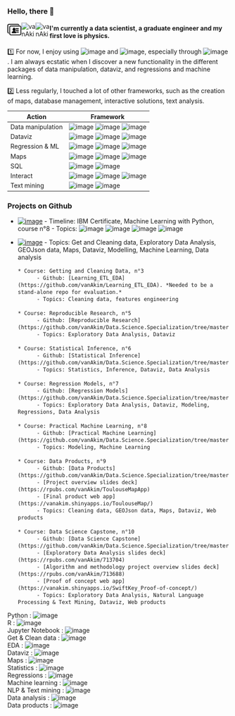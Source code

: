 ### Hello, there 👋

[<img align="left" alt="vanAkim | postcard" height="32" width="32" src="https://raw.githubusercontent.com/vanAkim/vanAkim/main/business-cards.svg" />](https://vanakim.github.io/postcard/bio.html)
[<img align="left" alt="vanAkim | Twitter" height="32" width="32" src="https://unpkg.com/simple-icons@v4/icons/twitter.svg" />](https://twitter.com/vanAkim_ee)
[<img align="left" alt="vanAkim | Linkedin" height="32" width="32" src="https://unpkg.com/simple-icons@v4/icons/linkedin.svg" />](https://www.linkedin.com/in/akim-van-eersel-115553116/)  

#### I'm currently a data scientist, a graduate engineer and my first love is physics.  
1️⃣ For now, I enjoy using ![image](https://img.shields.io/badge/-R-276DC3?logo=R&logoColor=white) and ![image](https://img.shields.io/badge/-Python-%233776AB?logo=python&logoColor=white), especially through ![image](https://img.shields.io/badge/-Jupyter_Notebook-F37626?logo=jupyter&logoColor=white). I am always ecstatic when I discover a new functionality in the different packages of data manipulation, dataviz, and regressions and machine learning.

2️⃣ Less regularly, I touched a lot of other frameworks, such as the creation of maps, database management, interactive solutions, text analysis.

| Action      | Framework |
|-------------|-----------|
| Data manipulation |![image](https://img.shields.io/badge/pandas-python-%233776AB?logo=pandas&logoColor=white&labelColor=150458) ![image](https://img.shields.io/badge/tidyr-R-276DC3) ![image](https://img.shields.io/badge/data.table-R-276DC3)|
| Dataviz           |![image](https://img.shields.io/badge/matplotlib-python-%233776AB) ![image](https://img.shields.io/badge/seaborn-python-%233776AB) ![image](https://img.shields.io/badge/ggplot2-R-276DC3)|
| Regression & ML   |![image](https://img.shields.io/badge/scikit--learn-python-%233776AB?logo=scikit-learn&logoColor=white&labelColor=F7931E) ![image](https://img.shields.io/badge/caret-R-276DC3) ![image](https://img.shields.io/badge/randomforest-R-276DC3)|
| Maps        |![image](https://img.shields.io/badge/leaflet-R-276DC3?logo=leaflet&logoColor=white&labelColor=199900) ![image](https://img.shields.io/badge/folium-python-%233776AB?logo=folium&logoColor=white&labelColor=77B829) ![image](https://img.shields.io/badge/basemap-python-%233776AB)|
| SQL         |![image](https://img.shields.io/badge/MySQL-R-276DC3?logo=mysql&logoColor=white&labelColor=4479A1) ![image](https://img.shields.io/badge/IBM--Db2-python-%233776AB)|
| Interact    |![image](https://img.shields.io/badge/plotly-R-276DC3) ![image](https://img.shields.io/badge/shiny-R-276DC3) ![image](https://img.shields.io/badge/googlevis-R-276DC3)|
| Text mining |![image](https://img.shields.io/badge/quanteda-R-276DC3) ![image](https://img.shields.io/badge/nltk-python-%233776AB)|

### Projects on Github

* [![image](https://img.shields.io/badge/-Classification_with_Python-F37626?logo=jupyter&logoColor=white)](https://eu-gb.dataplatform.cloud.ibm.com/analytics/notebooks/v2/77a1ee2e-5d58-493f-81ae-5ee89423e3b0/view?access_token=03513cd500a9c5e0d19c5be5de14a9e5858ab0d1f4ca878597ed99a2f2045e87)
      - Timeline: IBM Certificate, Machine Learning with Python, course n°8
      - Topics: ![image](https://img.shields.io/badge/-Python-%233776AB?logo=python&logoColor=white) ![image](https://img.shields.io/badge/-Get_&_Clean-6057FA) ![image](https://img.shields.io/badge/-Regression-4EDEDA) ![image](https://img.shields.io/badge/-Machine_learning-4EDEDA) 

* [![image](https://img.shields.io/badge/-Capstone_Project-181717?logo=github&style=flat-square)](https://github.com/vanAkim/IBM.Data.Science.Professional.Certificate/tree/main/9-Capstone_Project/FinalProject)
      - Topics: Get and Cleaning data, Exploratory Data Analysis, GEOJson data, Maps, Dataviz, Modelling, Machine Learning, Data analysis

      * Course: Getting and Cleaning Data, n°3  
            - Github: [Learning_ETL_EDA](https://github.com/vanAkim/Learning_ETL_EDA). *Needed to be a stand-alone repo for evaluation.*  
            - Topics: Cleaning data, features engineering

      * Course: Reproducible Research, n°5  
            - Github: [Reproducible Research](https://github.com/vanAkim/Data.Science.Specialization/tree/master/Reproducible%20Research/FinalProject)  
            - Topics: Exploratory Data Analysis, Dataviz

      * Course: Statistical Inference, n°6  
            - Github: [Statistical Inference](https://github.com/vanAkim/Data.Science.Specialization/tree/master/Statistical%20Inference/FinalProject)  
            - Topics: Statistics, Inference, Dataviz, Data Analysis

      * Course: Regression Models, n°7  
            - Github: [Regression Models](https://github.com/vanAkim/Data.Science.Specialization/tree/master/Regression%20Models/Final%20Project)  
            - Topics: Exploratory Data Analysis, Dataviz, Modeling, Regressions, Data Analysis

      * Course: Practical Machine Learning, n°8  
            - Github: [Practical Machine Learning](https://github.com/vanAkim/Data.Science.Specialization/tree/master/Practical%20Machine%20Learning/FinalProject)  
            - Topics: Modeling, Machine Learning

      * Course: Data Products, n°9  
            - Github: [Data Products](https://github.com/vanAkim/Data.Science.Specialization/tree/master/Data%20Products/FinalProject)  
            - [Project overview slides deck](https://rpubs.com/vanAkim/ToulouseMapApp)  
            - [Final product web app](https://vanakim.shinyapps.io/ToulouseMap/)
            - Topics: Cleaning data, GEOJson data, Maps, Dataviz, Web products

      * Course: Data Science Capstone, n°10  
            - Github: [Data Science Capstone](https://github.com/vanAkim/Data.Science.Specialization/tree/master/Data%20Science%20Capstone)  
            - [Exploratory Data Analysis slides deck](https://rpubs.com/vanAkim/713704)  
            - [Algorithm and methodology project overview slides deck](https://rpubs.com/vanAkim/713688)  
            - [Proof of concept web app](https://vanakim.shinyapps.io/SwiftKey_Proof-of-concept/)  
            - Topics: Exploratory Data Analysis, Natural Language Processing & Text Mining, Dataviz, Web products


Python : ![image](https://img.shields.io/badge/-Python-%233776AB?logo=python&logoColor=white)  
R : ![image](https://img.shields.io/badge/-R-276DC3?logo=R&logoColor=white)  
Jupyter Notebook : ![image](https://img.shields.io/badge/-Jupyter_Notebook-F37626?logo=jupyter&logoColor=white)  
Get & Clean data : ![image](https://img.shields.io/badge/-Get_&_Clean-6057FA)  
EDA : ![image](https://img.shields.io/badge/-EDA-4E7ADE)  
Dataviz : ![image](https://img.shields.io/badge/-Dataviz-F5C658)  
Maps : ![image](https://img.shields.io/badge/-Maps-F7DDA3)  
Statistics : ![image](https://img.shields.io/badge/-Statistics-62C3F5)  
Regressions : ![image](https://img.shields.io/badge/-Regression-4EDEDA)  
Machine learning : ![image](https://img.shields.io/badge/-Machine_learning-4EDEDA)  
NLP & Text mining : ![image](https://img.shields.io/badge/-NLP_&_Text_mining-31752D)  
Data analysis : ![image](https://img.shields.io/badge/-Analysis-59FFBB)  
Data products : ![image](https://img.shields.io/badge/-Data_Products-F76D5B)  
